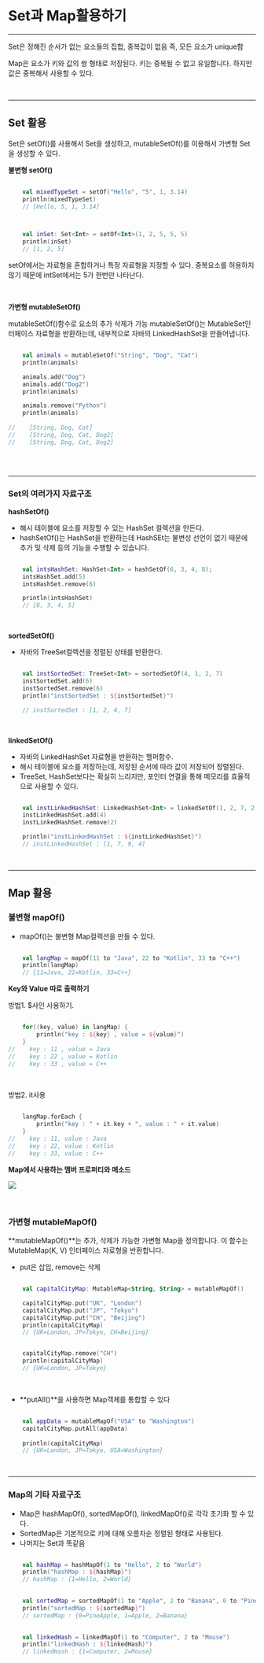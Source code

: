 
<br>

# Set과 Map활용하기
--- 

Set은 정해진 순서가 없는 요소들의 집합, 중복값이 없음 즉, 모든 요소가 unique함

Map은 요소가 키와 값의 쌍 형태로 저장된다. 키는 중복될 수 없고 유일합니다. 하지만 값은 중복해서 사용할 수 있다.


<br>

---
## Set 활용

Set은 setOf()를 사용해서 Set을 생성하고, mutableSetOf()를 이용해서 가변형 Set을 생성할 수 있다.

**불변형 setOf()**

``` kotlin

    val mixedTypeSet = setOf("Hello", "5", 1, 3.14)
    println(mixedTypeSet)
    // [Hello, 5, 1, 3.14]



    val inSet: Set<Int> = setOf<Int>(1, 2, 5, 5, 5)
    println(inSet)
	// [1, 2, 5]

```

setOf에서는 자료형을 혼합하거나 특정 자료형을 지정할 수 있다.
중복요소를 허용하지 않기 때문에 intSet에서는 5가 한번만 나타난다.

<br>

**가변형 mutableSetOf()**

mutableSetOf()함수로 요소의 추가 삭제가 가능 mutableSetOf()는 MutableSet인터페이스 자료형을 반환하는데, 내부적으로 자바의 LinkedHashSet을 만들어냅니다.

``` kotlin

    val animals = mutableSetOf("String", "Dog", "Cat")
    println(animals)

    animals.add("Dog")
    animals.add("Dog2")
    println(animals)

    animals.remove("Python")
    println(animals)
    
//    [String, Dog, Cat]
//    [String, Dog, Cat, Dog2]
//    [String, Dog, Cat, Dog2]
   

```

<br>

---
### Set의 여러가지 자료구조

**hashSetOf()**

- 해시 테이블에 요소를 저장할 수 있는  HashSet 컬렉션을 만든다.
- hashSetOf()는 HashSet을 반환하는데 HashSEt는 불변성 선언이 없기 때문에 추가 및 삭제 등의 기능을 수행할 수 있습니다.


``` kotlin

    val intsHashSet: HashSet<Int> = hashSetOf(6, 3, 4, 8);
    intsHashSet.add(5)
    intsHashSet.remove(6)

    println(intsHashSet)
    // [8, 3, 4, 5]

```

<br>

**sortedSetOf()**

- 자바의 TreeSet컬렉션을 정렬된 상태를 반환한다.

``` kotlin

    val instSortedSet: TreeSet<Int> = sortedSetOf(4, 1, 2, 7)
    instSortedSet.add(6)
    instSortedSet.remove(6)
    println("instSortedSet : ${instSortedSet}")

    // instSortedSet : [1, 2, 4, 7]

```

<br>

**linkedSetOf()**

- 자바의 LinkedHashSet 자료형을 반환하는 헬퍼함수.
- 해시 테이블에 요소를 저장하는데, 저장된 순서에 따라 값이 저장되어 정렬된다.
- TreeSet, HashSet보다는 확실히 느리지만, 포인터 연결을 통해 메모리를 효율적으로 사용할 수 있다.

``` kotlin

    val instLinkedHashSet: LinkedHashSet<Int> = linkedSetOf(1, 2, 7, 2, 9)
    instLinkedHashSet.add(4)
    instLinkedHashSet.remove(2)

    println("instLinkedHashSet : ${instLinkedHashSet}")
    // instLinkedHashSet : [1, 7, 9, 4]

```

<br>

---
## Map 활용

### 불변형 mapOf()

- mapOf()는 불변형 Map컬렉션을 만들 수 있다.

``` kotlin

    val langMap = mapOf(11 to "Java", 22 to "Kotlin", 33 to "C++")
    println(langMap)
	// {11=Java, 22=Kotlin, 33=C++}


```


**Key와 Value 따로 출력하기**

방법1. $사인 사용하기.
 
``` kotlin

    for((key, value) in langMap) {
        println("key : ${key} , value = ${value}")
    }
//    key : 11 , value = Java
//    key : 22 , value = Kotlin
//    key : 33 , value = C++


```

<br>

방법2. it사용

``` kotlin

    langMap.forEach {
        println("key : " + it.key + ", value : " + it.value)
    }
//    key : 11, value : Java
//    key : 22, value : Kotlin
//    key : 33, value : C++


```


**Map에서 사용하는 멤버 프로퍼티와 메소드**

![](https://velog.velcdn.com/images/lifeisbeautiful/post/d4071240-19c4-4a3b-bfde-4032001b4003/image.png)

<br>


### 가변형 mutableMapOf()

**mutableMapOf()**는 추가, 삭제가 가능한 가변형 Map을 정의합니다. 이 함수는 MutableMap(K, V) 인터페이스 자료형을 반환합니다.


- put은 삽입, remove는 삭제

``` kotlin

    val capitalCityMap: MutableMap<String, String> = mutableMapOf()

    capitalCityMap.put("UK", "London")
    capitalCityMap.put("JP", "Tokyo")
    capitalCityMap.put("CH", "Beijing")
    println(capitalCityMap)
    // {UK=London, JP=Tokyo, CH=Beijing}


    capitalCityMap.remove("CH")
    println(capitalCityMap)
    // {UK=London, JP=Tokyo}

```

<br>

- **putAll()**을 사용하면 Map객체를 통합할 수 있다

``` kotlin

    val appData = mutableMapOf("USA" to "Washington")
    capitalCityMap.putAll(appData)
    
    println(capitalCityMap)
    // {UK=London, JP=Tokyo, USA=Washington}


```

<br>


---
### Map의 기타 자료구조

- Map은 hashMapOf(), sortedMapOf(), linkedMapOf()로 각각 초기화 할 수 있다.
- SortedMap은 기본적으로 키에 대해 오름차순 정렬된 형태로 사용된다.
- 나머지는 Set과 똑같음

``` kotlin

    val hashMap = hashMapOf(1 to "Hello", 2 to "World")
    println("hashMap : ${hashMap}")
    // hashMap : {1=Hello, 2=World}
    

    val sortedMap = sortedMapOf(1 to "Apple", 2 to "Banana", 0 to "PineApple")
    println("sortedMap : ${sortedMap}")
    // sortedMap : {0=PineApple, 1=Apple, 2=Banana}
    

    val linkedHash = linkedMapOf(1 to "Computer", 2 to "Mouse")
    println("linkedHash : ${linkedHash}")
    // linkedHash : {1=Computer, 2=Mouse}
    

```





